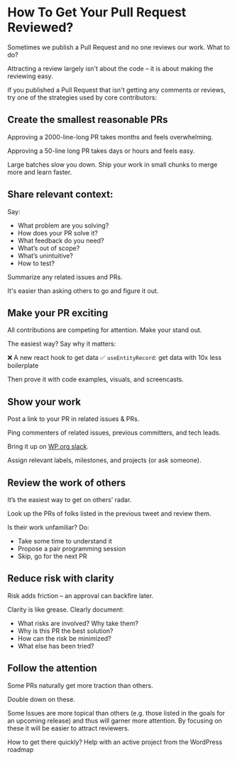 # How To Get Your Pull Request Reviewed?

Sometimes we publish a Pull Request and no one reviews our work. What to do?

Attracting a review largely isn't about the code – it is about making the reviewing easy.

If you published a Pull Request that isn't getting any comments or reviews, try one of the strategies used by core contributors:

## Create the smallest reasonable PRs

Approving a 2000-line-long PR takes months and feels overwhelming.

Approving a 50-line long PR takes days or hours and feels easy.

Large batches slow you down. Ship your work in small chunks to merge more and learn faster.

## Share relevant context:

Say:
* What problem are you solving?
* How does your PR solve it?
* What feedback do you need?
* What’s out of scope?
* What’s unintuitive?
* How to test?

Summarize any related issues and PRs.

It's easier than asking others to go and figure it out.

## Make your PR exciting

All contributions are competing for attention. Make your stand out.

The easiest way? Say why it matters:

❌ A new react hook to get data
✅ `useEntityRecord`: get data with 10x less boilerplate

Then prove it with code examples, visuals, and screencasts.

## Show your work

Post a link to your PR in related issues & PRs.

Ping commenters of related issues, previous committers, and tech leads.

Bring it up on [WP.org slack](https://make.wordpress.org/core/tag/core-editor-agenda/).

Assign relevant labels, milestones, and projects (or ask someone).

## Review the work of others

It’s the easiest way to get on others’ radar.

Look up the PRs of folks listed in the previous tweet and review them.

Is their work unfamiliar? Do:

* Take some time to understand it
* Propose a pair programming session
* Skip, go for the next PR

## Reduce risk with clarity

Risk adds friction – an approval can backfire later.

Clarity is like grease. Clearly document:

* What risks are involved? Why take them?
* Why is this PR the best solution?
* How can the risk be minimized?
* What else has been tried?

## Follow the attention

Some PRs naturally get more traction than others.

Double down on these.

Some Issues are more topical than others (e.g. those listed in the goals for an upcoming release) and thus will garner more attention. By focusing on these it will be easier to attract reviewers.

How to get there quickly? Help with an active project from the WordPress roadmap
